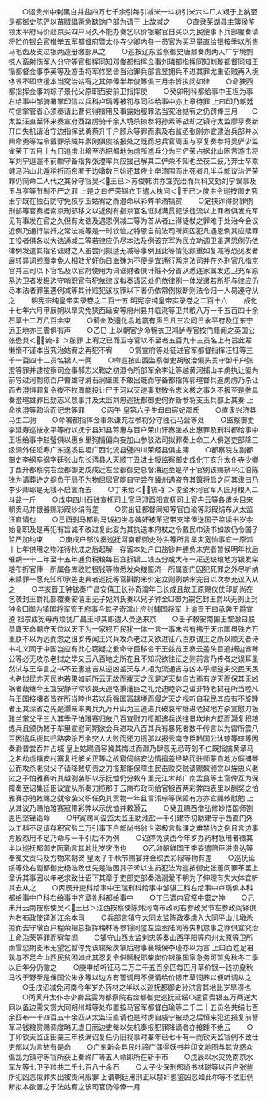 <!-- { "loadSidebar": true } -->
　　○诏贵州中剌黑白井盐四万七千余引每引减米一斗初引米六斗□人艰于上纳至是都御史陈俨以苗贼猖獗急缺饷户部为请于  上故减之
　　○直隶芜湖县主簿侯鉴领太平府马价赴京买四户马久不能办奏乞以价银输官自买以为民便事下兵部覆奏请将贮价银会官推举五军都督府暨太仆寺少卿内各一员官为买马量直给银按季以所售马毛齿及支过银两造册缴部从之
　　○巡按辽东监察御史唐鼐奏虏两入广宁境剽掠人畜射伤军人分守等官指挥同知邓俊都指挥佥事刘璘都指挥同知刘璇都督同知王锴都督佥事李英等及游击将军佟昱皆当治罪兵部言昱拥兵不进其罪尤重诏贼再入境佟昱不即应援本当究治姑宥之其停俸半年俊等俱三月余皆执问如律
　　○命狭西都指挥佥事刘琮子景代父原职西安前卫指挥使
　　○癸卯刑科都给事中王坦为事右给事中邹骑署掌印信以兵科卢瑀等被罚与同科给事中亦上章待罪  上曰印乃朝廷符信掌管者心须奏请此曹何得擅用及事露始服罪法当究治姑宥之仍罚俸三月　　○太监汪直至怀来奏宣府西路虏骑千余入境杀掠参将孙素等战却之镇守太监廖亨奏新开口失机请治守边指挥武勇蔡升千户顾永等罪而素及右监丞张刚亦宜逮治兵部并以闻命勇等姑令戴罪杀贼并素刚俱俟核报处之既而总兵官周玉与亨复奏参将吴俨少监雀荣于五月十九日追虏出境至赤把都地为虏所遮兵分为三俨荣占据北山困苦游击将军刘宁逗遛不前赖守备指挥张澄率兵应援己解其二俨荣不知也至夜二鼓乃弃士卒乘健马沿山北遁稍折而东匿于边墩数日始还其夜士卒溃围而出死者几半兵部议治俨荣罪仍简命二人代之其分守官吴＜王已＞苏俊韩洪亦宜究治而兵科又劾刘宁误事及玉与亨等节制不严之罪  上是之曰俨荣锦衣卫遣人执问＜王已＞俊洪令巡按御史究治宁既在独石防守免核亨玉姑宥之而澄命以彩弊羊酒犒赏
　　○定挟诈得财罪例刑部等官奏据南京刑部移文以近例有指京官名诓财满贯犯该徒流以上罪者俱发充军见有事发在官之久但有太诰及遇恩例减二等为首从者止得徒杖之罪难于处治今会议近例乃通行禁奸之常法减等是一时钦恤之特恩自前法司所问囚犯凡遇恩例其应赎罪工役者俱各以大诰通减二等若律应仍尽本法及例该充军为民立功调卫虽遇恩例仍依律例发遣其指名诓财之人虽尝问拟适无减等事例且此等情犯颇重如复减等恐见发者展转异词觊图幸免人相效尤奸伪日滋殊为不便是宜通行两京法司并在外刑官凡指京官并三司以下官名及以官府使用为词诓财者俱计赃不分首从悉连家属发边卫充军原系边卫者发极边守哨职官有犯依律议拟奏请区处仍依律例一体发遣若所犯与律应仍尽本法者罪虽遇例减等其计赃犯该杖罪以下者仍依常例拟断则法令归一人易遵守从之
　　明宪宗纯皇帝实录卷之二百十五
明宪宗纯皇帝实录卷之二百十六
　　成化十七年六月甲辰朔以旱灾免狭西延安等府州县并临洮等卫共粮八万一千五百四十余石草十二万八百余束
　　○蓟州及遵化县地震有声日凡三次同日永平府及辽东宁远卫地亦三震俱有声
　　○乙巳  上以朝官少命锦衣卫鸿胪寺官按门籍阅之英国公张懋具＜锍-釒＞服罪  上宥之已而卫寺官以不至者五百九十三员名上有旨此辈懒惰不谨本当究治姑宥之再犯不宥
　　○赏宣府等处征进官军都督指挥汪钰等三千一百四十二员名银人一两
　　○命巡按山西监察御史胡敬治偏头关守御千户张澄等罪并逮按察司佥事郝志义鞫之初澄令所部军余李让等越黄河捕山羊虏执让驱为前导过河剽掠百户曹雄守滑石涧堡匿不敢出既而守备都指挥郭瑄督兵追虏虏乃杀让而去澄惧罪复令夜不牧周能投让尸于河以灭迹事觉敬令志义核之事久不报至是敬具奏澄瑄雄罪且劾志义怠事并及太监刘忠巡抚都御史何乔新参将支玉兵部上其奏  上命执澄等鞫治而记忠等罪
　　○丙午  皇第六子生母曰宸妃邵氏
　　○直隶兴济县马生二驹
　　○命署都指挥佥事朱谦充左参将分守独石马营等处
　　○监察御史李延寿巡按永平等府以抚宁县知县蒋惠与百户荣山讦奏坐故出惠罪及刑科都给事中王坦给事中赵璧俱以惠乡里狥情偏向妄加山参驳法司拟罪奏上命三人俱送吏部降三级调外任延寿广东遂溪县坦广西北流县璧四川荣经县俱主簿
　　○都察院左副都御史李纲卒纲字廷张山东长清县人天顺丁丑进士授监察御史成化丁亥升太仆寺少卿丁酉升都察院右佥都御史戊戌迁左佥都御史总督漕运至是卒于官例该赐祭平江伯陈锐为请葬许之纲负干局不为物屈居官能自守尝在冀州遇盗夺其箧将启之问其隶曰乃李少卿耶是无钱不启箧而去
　　○丁未给＜锍-釒＞浚金水河官军人匠月粮人二斗盐一斤
　　○戊申四川石砫宣抚司土官马澄酉阳宣抚司土官冉云等各遣头目来朝贡马并银器赐彩叚纱绢有差
　　○赏出征都督同知等官白瑜等彩叚绢布从太监汪直请也
　　○己酉驸马都尉马诚初坐与婢奸被革冠带支半俸送国子监读书岁余始复职及是再犯有旨诚不改过复此妄为其执送本府杖之令戴民巾读书如故仍令国子监严加约束
　　○庚戌户部议奏巡抚河南都御史孙洪等所言旱灾宽恤事宜一原泒十七年供用之物准待秋成之后起解一存留本处户口盐钞并逋负未完者暂候明年秋后催纳一十二年至十五年逋负税粮每石宜折银二钱五分或大布一疋送缺粮地方银发籴粮布折官俸一所属各库收贮银钱等物悉发籴粮赈济一所属衙门囚犯死罪之外尽听纳米赎罪一愿充知印承差吏典者巡抚等官斟酌米价定立则例纳米完日以次参充议入从之
　　○辛亥晋王钟铉奏广昌安僖王长孙奇澢年已长成且故王原赐仪仗印册尚在乞袭封王爵礼部覆奏安僖王无子妃刘氏奏以兄子钟金□御为嗣乞封王爵以无例止封钟金□御为镇国将军管王府事今其子奇澢止应封辅国将军  上谕晋王曰承袭王爵宜遵  祖宗成宪毋再烦扰广昌王印其即遣人赍送来京
　　○壬子敕安南国王黎灏曰朕恭膺天命嗣守天位以天下为一家视万民犹一体一言一事未尝有拂于天尔国虽殊方万里朕不以为远而忽之徂岁传闻王兴兵攻杀老过又欲进征八百朕谓王之所以顺天者诗书礼义同于中国岂应有此心窃疑之爰命守臣移咨于王兹览王奏云差头目追捕边酋琴公等必无攻杀老挝之举又云八百地之所在且不知况欲往征之则前言乃传者之误耳虽然试与王卒言之书不云惠迪吉从逆凶盖天与人相为流通吉与凶本乎顺逆夫交民天民也老挝民亦天民也若果如前所云无故而戕天之民是逆天矣自古焉有逆天而保其无凶祸者哉继今王宜安静守常钦畏天道恪秉藩臣之礼允迪睦邻之谊非特老挝在所当睦凡与王国接壤者皆在所当睦也若以兵强国富越境而侵之天之视听自我民其应有不旋踵者王其深省之先是灏亲率夷兵九万开山为三道进兵破哀牢继进老挝地方杀宣慰刀板雅兰掌父子三人其季子怕雅赛归依八百宣慰刀揽那遣兵送往景坎地方既而灏复积粮练兵且颁伪敕于车里宣慰司期欲会兵进攻八百其兵有暴死者数千传言以为雷所震八百因遣兵扼其归路袭杀万余交人大败而还刀揽那以报云南守臣黔国公沐琮等琮等因奏灏昔尝吞并占城  皇上姑赐涵容冀其悔过而灏乃肆恶无忌苛刻不仁既指擒黄章马之名劫虏镇安村寨复托解关正等之故窥伺临安边情擅差经略而驻师蒙自地方假捕琴公而攻杀老挝父子请降敕切责之刀揽那能保障生民击败交贼请赐敕颁赏以旌忠义老挝之子怕雅赛听其越例袭职以示抚恤仍分敕车里元江木邦广南孟艮等土官俾互为保障奏至诏集廷臣议宜从所奏刀揽那于云南布政司给官银百两彩弊四表里以酬奖之怕雅赛亦驰敕赐之就令袭父职任免其贡物一年且言沭琮等保障有方亦宜赐敕慰勉  上从其议乃赐怕雅赛冠带彩弊以示优恤并敕灏云
　　○癸丑赐西僧弘修妙悟国师劄思巴坚锉诰命
　　○甲寅赐司设监太监王助淮盐一千引建寺初助建寺于西直门外以工科不足请存积官盐二万引事下户部尚书翁世资极言盐课之难禁约之例且言边事方殷恐用不足乃命与一千引后不为例
　　○诏停免狭西今年岁办药材急用者徵其半以巡抚都御史阮勤言其地比岁灾伤也
　　○乙卯朝鲜国王李娎遣陪臣洪贵达等奉笺文贡马及方物来朝贺  皇太子千秋节赐宴并金织衣彩叚等物有差
　　○巡抚延绥等处右副都御史杨浩致仕先是浩因其子禾以生员犯法为巡按御史张蕙问罪革罢上章诉其事因以年老求致仕诏下其章于吏部吏部奏浩溺爱不明为子伸理有失大体宜听其去从之
　　○丙辰升吏科给事中王瑞刑科给事中邹骐工科右给事中卢瑀俱本科都给事中户科右给事中齐章礼科都给事中
　　○丁巳遣内官祭中霤之神
　　○己未升云南按察使吴＜王巳＞江西按察使陈炜河南布政司右参政吴节左参政阎铎俱为右布政使铎浙江余本司
　　○兵部言镇守大同太监陈政奏虏入大同平山儿墩杀掠而去守墩百户程荣把总指挥梅林等参将同玺左监丞陆訚等失机怠事之罪俱宜究治  上命治荣等罪而宥玺訚
　　○镇守山西太监刘忠等奏山西平阳等府州太原等卫所雨雪愆期麦禾无望乞暂停免该输柴炭掌后府事襄城侯李瑾亦以为言  上曰百姓足君孰与不足今山西民贫困如此其忍复令供赋税耶柴炭价银虽国家急务可暂免秋冬二季以后年分仍徵之
　　○庚申给听征马二万二千五百余匹每匹月草价银一钱初夏秋马牧于野至是保国公朱永等以边方有警调用不便请给价银市草饲养以便听调从之
　　○壬戌诏减免河南今年岁办药材之半以以巡抚都御史孙洪言其地比岁旱涝也
　　○丙寅升太仆寺少卿吕雯为都察院右佥都御史巡抚延绥○遣官赍银五万两送大同以备边需又赏大同朔州城等处布置按马官军都督白瑜等二千二十五员名共绢七百余匹布一千四百五十余匹从太监汪直请也是时虏自威宁被劫之后恒来犯边报复前讐军马钱粮赏赐调度略无虚日而边吏每以失机奏报犯罪降谪者亦接踵不绝云
　　○丁卯钦天监正田蓁三年秩满诏复任仍旧视事时蓁年已七十有一而钦天监官例不致仕吏部以为言故有是命
　　○广东新会县民叶禘广偶得妖书并印文地图与其党惑众倡乱为镇守等官所获上奏禘广等五人命即所在斩于市
　　○戊辰以水灾免南京水军左等七卫子粒共二千七百八十余石
　　○太子少保刑部尚书林聪等以百户张鉴所犯凶恶拟罪失出被责问服罪  上谓朝廷用刑正以禁奸慝鉴凶恶如此尔等不依旧例断拟本欲置之于法姑宥之该司官仍停俸一月
